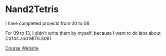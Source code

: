 # Nand2Tetris

I have completed projects from 00 to 08.

For 09 to 13, I didn't write them by myself, because I want to do labs about CS144 and MIT6.S081.

[Course Website](https://www.nand2tetris.org)